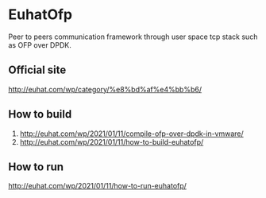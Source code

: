 # EuhatOfp
Peer to peers communication framework through user space tcp stack such as OFP over DPDK.

## Official site
http://euhat.com/wp/category/%e8%bd%af%e4%bb%b6/

## How to build
1. http://euhat.com/wp/2021/01/11/compile-ofp-over-dpdk-in-vmware/
2. http://euhat.com/wp/2021/01/11/how-to-build-euhatofp/

## How to run
http://euhat.com/wp/2021/01/11/how-to-run-euhatofp/
